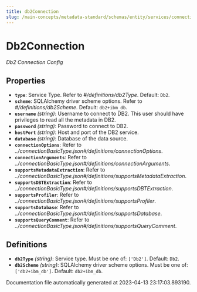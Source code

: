 ```yaml
---
title: db2Connection
slug: /main-concepts/metadata-standard/schemas/entity/services/connections/database/db2connection
---
```


# Db2Connection

*Db2 Connection Config*

## Properties

- **`type`**: Service Type. Refer to *#/definitions/db2Type*. Default: `Db2`.
- **`scheme`**: SQLAlchemy driver scheme options. Refer to *#/definitions/db2Scheme*. Default: `db2+ibm_db`.
- **`username`** *(string)*: Username to connect to DB2. This user should have privileges to read all the metadata in DB2.
- **`password`** *(string)*: Password to connect to DB2.
- **`hostPort`** *(string)*: Host and port of the DB2 service.
- **`database`** *(string)*: Database of the data source.
- **`connectionOptions`**: Refer to *../connectionBasicType.json#/definitions/connectionOptions*.
- **`connectionArguments`**: Refer to *../connectionBasicType.json#/definitions/connectionArguments*.
- **`supportsMetadataExtraction`**: Refer to *../connectionBasicType.json#/definitions/supportsMetadataExtraction*.
- **`supportsDBTExtraction`**: Refer to *../connectionBasicType.json#/definitions/supportsDBTExtraction*.
- **`supportsProfiler`**: Refer to *../connectionBasicType.json#/definitions/supportsProfiler*.
- **`supportsDatabase`**: Refer to *../connectionBasicType.json#/definitions/supportsDatabase*.
- **`supportsQueryComment`**: Refer to *../connectionBasicType.json#/definitions/supportsQueryComment*.
## Definitions

- **`db2Type`** *(string)*: Service type. Must be one of: `['Db2']`. Default: `Db2`.
- **`db2Scheme`** *(string)*: SQLAlchemy driver scheme options. Must be one of: `['db2+ibm_db']`. Default: `db2+ibm_db`.


Documentation file automatically generated at 2023-04-13 23:17:03.893190.

